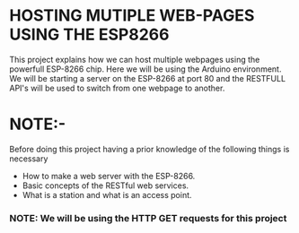 # HOSTING MUTIPLE WEB-PAGES USING THE ESP8266
This project explains how we can host multiple webpages using the powerfull ESP-8266 chip. Here we will be using the Arduino environment.
We will be starting a server on the ESP-8266 at port 80 and the RESTFULL API's will be used to switch from one webpage to another.

# NOTE:- 
Before doing this project having a prior knowledge of the following things is necessary
- How to make a web server with the ESP-8266.
- Basic concepts of the RESTful web services.
- What is a station and what is an access point. 

### NOTE: We will be using the HTTP GET requests for this project
